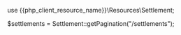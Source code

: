 use {{php_client_resource_name}}\Resources\Settlement;

$settlements = Settlement::getPagination("/settlements");

